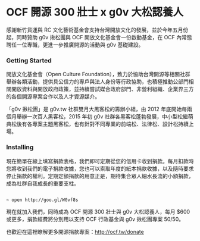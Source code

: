 # OCF 開源 300 壯士 x g0v 大松認養人
感謝新竹貨運與 RC 文化藝術基金會支持台灣開放文化的發展，並於今年五月份起，同時贊助 g0v 揪松團與 OCF 開放文化基金會一份啟動基金，在 OCF 內常態聘任一位專職，更進一步推廣開源的活動與 g0v 基礎建設。


### Getting Started

開放文化基金會（Open Culture Foundation），致力於協助台灣開源等相關社群舉辦各類活動，提供具公信力的專戶與法人身份等行政協助，也積極推動公部門相關開放資料與開放政府政策，並持續嘗試媒合政府部門、非營利組織、企業界三方的各個開源專案合作以及人才資源媒介。

「g0v 揪松團」是 g0v.tw 社群雙月大黑客松的籌辦小組，由 2012 年底開始每兩個月舉辦一次百人黑客松，2015 年初 g0v 社群各黑客松蓬勃發展，中小型松繼萌典松後有各專案主題黑客松，也有針對不同專業的前端松、法律松、設計松持續上場。


### Installing

現在簡單在線上填寫捐款表格，我們即可定期從您的信用卡收到捐款。每月扣款時您將收到我們的電子捐款收據，您也可以索取年度的紙本捐款收據，以及隨時要求停止捐款的權利。定期定額捐款的用意正是，期待集合眾人細水長流的小額捐款，成為社群自我成長的重要支柱。

```

~ open http://goo.gl/W0vf8s

```

現在就加入我們，同時成為 OCF 開源 300 壯士與 g0v 大松認養人，每月 $600 或更多，捐款經費將分別用以支持 OCF 行政基金與 g0v 揪松團專案 50/50。

也歡迎在這裡瞭解更多開源捐款專案：http://ocf.tw/donate
